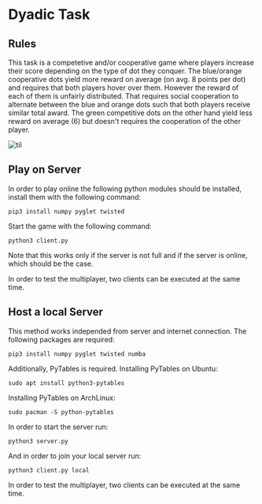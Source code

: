 Dyadic Task
=========

Rules
-----

This task is a competetive and/or cooperative game where players increase their score depending on the type of dot they conquer. The blue/orange cooperative dots yield more reward on average (on avg. 8 points per dot) and requires that both players hover over them. However the reward of each of them is unfairly distributed. That requires social cooperation to alternate between the blue and orange dots such that both players receive similar total award. The green competitive dots on the other hand yield less reward on average (6) but doesn't requires the cooperation of the other player.

![til](./res/vid.gif)




Play on Server
--------

In order to play online the following python modules should be installed, install them with the following command:

    pip3 install numpy pyglet twisted

Start the game with the following command:

    python3 client.py

Note that this works only if the server is not full and if the server is online, which should be the case.

In order to test the multiplayer, two clients can be executed at the same time.

Host a local Server
--------

This method works independed from server and internet connection. The following packages are required:

    pip3 install numpy pyglet twisted numba

Additionally, PyTables is required. Installing PyTables on Ubuntu:

    sudo apt install python3-pytables

Installing PyTables on ArchLinux:

    sudo pacman -S python-pytables

In order to start the server run:

    python3 server.py

And in order to join your local server run:

    python3 client.py local

In order to test the multiplayer, two clients can be executed at the same time.
